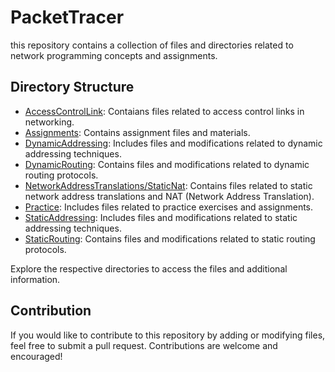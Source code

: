 # PacketTracer

this repository contains a collection of files and directories related to network programming concepts and assignments. 

## Directory Structure
- [AccessControlLink](AccessControlLink/): Contaians files related to access control links in networking.
- [Assignments](Assignments/): Contains assignment files and materials.
- [DynamicAddressing](DynamicAddressing/): Includes files and modifications related to dynamic addressing techniques.
- [DynamicRouting](DynamicRouting/): Contains files and modifications related to dynamic routing protocols.
- [NetworkAddressTranslations/StaticNat](NetworkAddressTranslations/StaticNat/): Contains files related to static network address translations and NAT (Network Address Translation).
- [Practice](Practice/): Includes files related to practice exercises and assignments.
- [StaticAddressing](StaticAddressing/): Includes files and modifications related to static addressing techniques.
- [StaticRouting](StaticRouting/): Contains files and modifications related to static routing protocols.


Explore the respective directories to access the files and additional information.

## Contribution
If you would like to contribute to this repository by adding or modifying files, feel free to submit a pull request. Contributions are welcome and encouraged!
